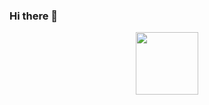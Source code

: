 ### Hi there 👋

<div id="header" align="center">
  <img src="https://media.giphy.com/media/Aq0avaGWjUzo5RVmj0/giphy.gif" width="100"/>
</div>
